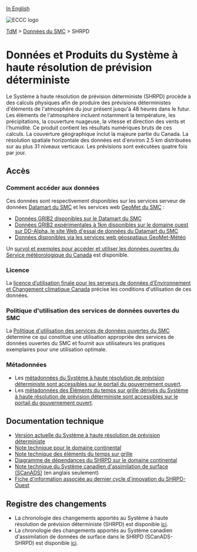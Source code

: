 [In English](readme_hrdps_en.md)

![ECCC logo](../../img_eccc-logo.png)

[TdM](../../readme_fr.md) > [Données du SMC](../readme_fr.md) > SHRPD

# Données et Produits du Système à haute résolution de prévision déterministe

Le Système à haute résolution de prévision déterministe (SHRPD) procède à des calculs physiques afin de produire des prévisions déterministes d'éléments de l'atmosphère du jour présent jusqu'à 48 heures dans le futur. Les éléments de l'atmosphère incluent notamment la température, les précipitations, la couverture nuageuse, la vitesse et direction des vents et l'humidité. Ce produit contient les résultats numériques bruts de ces calculs. La couverture géographique inclut la majeure partie du Canada. La résolution spatiale horizontale des données est d'environ 2.5 km distribuées sur au plus 31 niveaux verticaux. Les prévisions sont exécutées quatre fois par jour.

## Accès

### Comment accéder aux données

Ces données sont respectivement disponibles sur les services serveur de données [Datamart du SMC](../../msc-datamart/readme_fr.md) et les services web [GeoMet du SMC](../../msc-geomet/readme_fr.md) :

* [Données GRIB2 disponibles sur le Datamart du SMC](readme_hrdps-datamart_fr.md) 
* [Données GRIB2 expérimentales à 1km disponibles sur le domaine ouest sur DD-Alpha, le site Web d'essai de données du Datamart du SMC](readme_hrdps-datamart-alpha_fr.md) 
* [Données disponibles via les services web géospatiaux GeoMet-Météo](../../msc-geomet/readme_fr.md)

Un [survol et exemples pour accéder et utiliser les données ouvertes du Service météorologique du Canada](../../usage/readme_fr.md) est disponible.

### Licence

La [licence d’utilisation finale pour les serveurs de données d’Environnement et Changement climatique Canada](../../licence/readme_fr.md) précise les conditions d'utilisation de ces données.

### Politique d'utilisation des services de données ouvertes du SMC

La [Politique d'utilisation des services de données ouvertes du SMC](../../usage-policy/readme_fr.md) détermine ce qui constitue une utilisation appropriée des services de données ouvertes du SMC et fournit aux utilisateurs les pratiques exemplaires pour une utilisation optimale.

### Métadonnées

* Les [métadonnées du Système à haute résolution de prévision déterministe sont accessibles sur le portail du gouvernement ouvert](https://ouvert.canada.ca/data/fr/dataset/5b401fa0-6c29-57f0-b3d5-749f301d829d).
* Les [métadonnées des Éléments du temps sur grille dérivés du Système à haute résolution de prévision déterministe sont accessibles sur le portail du gouvernement ouvert](https://open.canada.ca/data/fr/dataset/9eaf8b65-a734-432e-925c-7fbe8fc65670).

## Documentation technique

* [Version actuelle du Système à haute résolution de prévision déterministe](http://collaboration.cmc.ec.gc.ca/cmc/CMOI/product_guide/docs/tech_specifications/tech_specifications_HRDPS_f.pdf)
* [Note technique pour le domaine continental](https://collaboration.cmc.ec.gc.ca/cmc/cmoi/product_guide/docs/tech_notes/technote_hrdps_f.pdf)
* [Note technique des éléments du temps sur grille](https://collaboration.cmc.ec.gc.ca/cmc/cmoi/product_guide/docs/tech_notes/technote_weong-hrdps_f.pdf)
* [Diagramme de dépendances du SHRPD sur le domaine continental](https://collaboration.cmc.ec.gc.ca/cmc/cmos/public_doc/msc-data/nwep-dependency-diagrams/system_HRDPS_fr.svg)
* [Note technique du Système canadien d'assimilation de surface (SCanADS)](https://collaboration.cmc.ec.gc.ca/cmc/CMOI/product_guide/docs/tech_notes/technote_hrdps_caldas_e.pdf) (en anglais seulement)
* [Fiche d'information associée au dernier cycle d'innovation du SHRPD-Ouest](https://collaboration.cmc.ec.gc.ca/cmc/cmoi/product_guide/docs/fact_sheets/factsheet_hrdps-west_f.pdf)

## Registre des changements 

* La chronologie des changements apportés au Système à haute résolution de prévision déterministe (SHRPD) est disponible [ici](changelog_hrdps_fr.md).
* La chronologie des changements apportés au Système canadien d'assimilation de données de surface dans le SHRPD (SCanADS-SHRPD) est disponible [ici](changelog_caldas-hrdps_fr.md).


